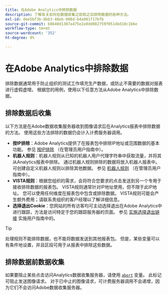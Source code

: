```yaml
---
title: 在Adobe Analytics中排除数据
description: 了解有关如何在数据收集之前和之后排除数据的各种方法。
exl-id: dee5bf3b-8bb3-48eb-908d-b4a981f17bfb
source-git-commit: b8640d1387a475e2a9dd082759f0514bd18c1b6e
workflow-type: tm+mt
source-wordcount: '352'
ht-degree: 0%

---
```


# 在Adobe Analytics中排除数据

排除数据通常用于防止组织的测试工作填充生产数据，或防止不需要的数据对报表进行虚假虚增。 根据您的用例，使用以下任意方法从Adobe Analytics中排除数据。

## 排除数据后收集

以下方法是在Adobe数据收集服务器收到图像请求后在Analytics报表中排除数据的方法。 使用这些方法排除的数据仍会计入计费服务器调用。

* **按IP排除**：Adobe Analytics提供了在报表包中排除IP地址或范围数据的基本功能。 参见 [按IP排除](/help/admin/admin/exclude-ip.md) （在管理员用户指南中）。
* **机器人规则**：机器人规则从已知的机器人用户代理字符串中获取流量，并将其从Analytics报表中排除。 通过机器人规则排除的数据将放入机器人报表中。 可创建自定义机器人规则以排除其他数据。 参见 [机器人规则](/help/admin/admin/c-manage-report-suites/c-edit-report-suites/general/bot-removal/bot-rules.md) （在管理员用户指南中）。
* **VISTA规则**：根据您组织的需求，会将符合您要求的点击发送到另一个专用于接收排除数据的报表包。 VISTA规则通常针对IP地址使用，但不限于此IP地址。 您可以使用任何维度在报表包中包含或排除数据。 VISTA规则可能会产生额外费用；请联系贵组织的客户经理以了解详细信息。
* **选择退出Cookie**：您网站的所有访客均可主动选择退出在Adobe Analytics中进行跟踪，方法是访问特定于您的跟踪服务器的页面。 参见 [实施选择退出链接](/help/implement/js/opt-out.md) 实施用户指南中的。

>[!TIP]
>
>处理规则不能排除数据，也不能将数据发送到其他报表包。 但是，某些变量可以有条件地设置，并且区段可用于从报表中排除这些数据。

## 排除数据前数据收集

如果要阻止某些点击访问Analytics数据收集服务器，请使用 [`abort`](/help/implement/vars/config-vars/abort.md) 变量。 此标记可阻止发送图像请求。 对于已中止的图像请求，可计费服务器调用不会递增，因为它们不会访问Adobe数据收集服务器。

